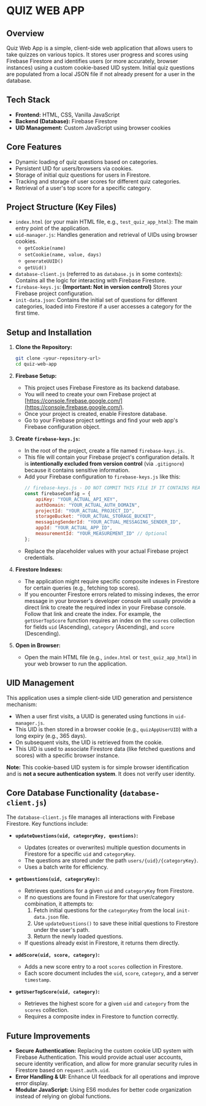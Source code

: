# QUIZ WEB APP

## Overview

Quiz Web App is a simple, client-side web application that allows users to take quizzes on various topics. It stores user progress and scores using Firebase Firestore and identifies users (or more accurately, browser instances) using a custom cookie-based UID system. Initial quiz questions are populated from a local JSON file if not already present for a user in the database.

## Tech Stack

* **Frontend:** HTML, CSS, Vanilla JavaScript
* **Backend (Database):** Firebase Firestore
* **UID Management:** Custom JavaScript using browser cookies

## Core Features

* Dynamic loading of quiz questions based on categories.
* Persistent UID for users/browsers via cookies.
* Storage of initial quiz questions for users in Firestore.
* Tracking and storage of user scores for different quiz categories.
* Retrieval of a user's top score for a specific category.

## Project Structure (Key Files)

* `index.html` (or your main HTML file, e.g., `test_quiz_app_html`): The main entry point of the application.
* `uid-manager.js`: Handles generation and retrieval of UIDs using browser cookies.
    * `getCookie(name)`
    * `setCookie(name, value, days)`
    * `generateUUID()`
    * `getUid()`
* `database-client.js` (referred to as `database.js` in some contexts): Contains all the logic for interacting with Firebase Firestore.
* `firebase-keys.js`: **(Important: Not in version control)** Stores your Firebase project configuration.
* `init-data.json`: Contains the initial set of questions for different categories, loaded into Firestore if a user accesses a category for the first time.

## Setup and Installation

1.  **Clone the Repository:**
    ```bash
    git clone <your-repository-url>
    cd quiz-web-app
    ```

2.  **Firebase Setup:**
    * This project uses Firebase Firestore as its backend database.
    * You will need to create your own Firebase project at [https://console.firebase.google.com/](https://console.firebase.google.com/).
    * Once your project is created, enable Firestore database.
    * Go to your Firebase project settings and find your web app's Firebase configuration object.

3.  **Create `firebase-keys.js`:**
    * In the root of the project, create a file named `firebase-keys.js`.
    * This file will contain your Firebase project's configuration details. It is **intentionally excluded from version control** (via `.gitignore`) because it contains sensitive information.
    * Add your Firebase configuration to `firebase-keys.js` like this:
        ```javascript
        // firebase-keys.js - DO NOT COMMIT THIS FILE IF IT CONTAINS REAL KEYS
        const firebaseConfig = {
            apiKey: "YOUR_ACTUAL_API_KEY",
            authDomain: "YOUR_ACTUAL_AUTH_DOMAIN",
            projectId: "YOUR_ACTUAL_PROJECT_ID",
            storageBucket: "YOUR_ACTUAL_STORAGE_BUCKET",
            messagingSenderId: "YOUR_ACTUAL_MESSAGING_SENDER_ID",
            appId: "YOUR_ACTUAL_APP_ID",
            measurementId: "YOUR_MEASUREMENT_ID" // Optional
        };
        ```
    * Replace the placeholder values with your actual Firebase project credentials.

4.  **Firestore Indexes:**
    * The application might require specific composite indexes in Firestore for certain queries (e.g., fetching top scores).
    * If you encounter Firestore errors related to missing indexes, the error message in your browser's developer console will usually provide a direct link to create the required index in your Firebase console. Follow that link and create the index. For example, the `getUserTopScore` function requires an index on the `scores` collection for fields `uid` (Ascending), `category` (Ascending), and `score` (Descending).

5.  **Open in Browser:**
    * Open the main HTML file (e.g., `index.html` or `test_quiz_app_html`) in your web browser to run the application.

## UID Management

This application uses a simple client-side UID generation and persistence mechanism:
* When a user first visits, a UUID is generated using functions in `uid-manager.js`.
* This UID is then stored in a browser cookie (e.g., `quizAppUserUID`) with a long expiry (e.g., 365 days).
* On subsequent visits, the UID is retrieved from the cookie.
* This UID is used to associate Firestore data (like fetched questions and scores) with a specific browser instance.

**Note:** This cookie-based UID system is for simple browser identification and is **not a secure authentication system**. It does not verify user identity.

## Core Database Functionality (`database-client.js`)

The `database-client.js` file manages all interactions with Firebase Firestore. Key functions include:

* **`updateQuestions(uid, categoryKey, questions)`:**
    * Updates (creates or overwrites) multiple question documents in Firestore for a specific `uid` and `categoryKey`.
    * The questions are stored under the path `users/{uid}/{categoryKey}`.
    * Uses a batch write for efficiency.

* **`getQuestions(uid, categoryKey)`:**
    * Retrieves questions for a given `uid` and `categoryKey` from Firestore.
    * If no questions are found in Firestore for that user/category combination, it attempts to:
        1.  Fetch initial questions for the `categoryKey` from the local `init-data.json` file.
        2.  Use `updateQuestions()` to save these initial questions to Firestore under the user's path.
        3.  Return the newly loaded questions.
    * If questions already exist in Firestore, it returns them directly.

* **`addScore(uid, score, category)`:**
    * Adds a new score entry to a root `scores` collection in Firestore.
    * Each score document includes the `uid`, `score`, `category`, and a server `timestamp`.

* **`getUserTopScore(uid, category)`:**
    * Retrieves the highest score for a given `uid` and `category` from the `scores` collection.
    * Requires a composite index in Firestore to function correctly.

## Future Improvements

* **Secure Authentication:**  Replacing the custom cookie UID system with Firebase Authentication. This would provide actual user accounts, secure identity verification, and allow for more granular security rules in Firestore based on `request.auth.uid`.
* **Error Handling & UI:** Enhance UI feedback for all operations and improve error display.
* **Modular JavaScript:** Using ES6 modules for better code organization instead of relying on global functions.



